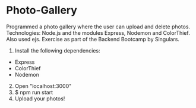 # Photo-Gallery
Programmed a photo gallery where the user can upload and delete photos.
Technologies: Node.js and the modules Express, Nodemon and ColorThief. Also used ejs.
Exercise as part of the Backend Bootcamp by Singulars. 

1. Install the following dependencies:
- Express
- ColorThief
- Nodemon

2. Open "localhost:3000"
3. $ npm run start
4. Upload your photos!
